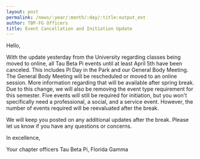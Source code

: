 ```yaml
---
layout: post
permalink: /news/:year/:month/:day/:title:output_ext
author: TBP-FG Officers
title: Event Cancellation and Initiation Update
---
```


Hello,

With the update yesterday from the University regarding classes being moved to online, all Tau Beta Pi events until at least April 5th have been canceled. This includes Pi Day in the Park and our General Body Meeting. The General Body Meeting will be rescheduled or moved to an online session. More information regarding that will be available after spring break. Due to this change, we will also be removing the event type requirement for this semester. Five events will still be required for initiation, but you won't specifically need a professional, a social, and a service event. However, the number of events required will be reevaluated after the break. 

We will keep you posted on any additional updates after the break. Please let us know if you have any questions or concerns.

In excellence,

Your chapter officers
Tau Beta Pi, Florida Gamma